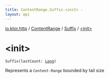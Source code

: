 ```yaml
---
title: ContentRange.Suffix.<init> - 
layout: api
---
```


<div class='api-docs-breadcrumbs'><a href="../../index.html">io.ktor.http</a> / <a href="../index.html">ContentRange</a> / <a href="index.html">Suffix</a> / <a href="./-init-.html">&lt;init&gt;</a></div>

# &lt;init&gt;

<div class="signature"><code><span class="identifier">Suffix</span><span class="symbol">(</span><span class="parameterName" id="io.ktor.http.ContentRange.Suffix$<init>(kotlin.Long)/lastCount">lastCount</span><span class="symbol">:</span>&nbsp;<a href="https://kotlinlang.org/api/latest/jvm/stdlib/kotlin/-long/index.html"><span class="identifier">Long</span></a><span class="symbol">)</span></code></div>

Represents a <code>Content-Range</code> bounded by tail size

